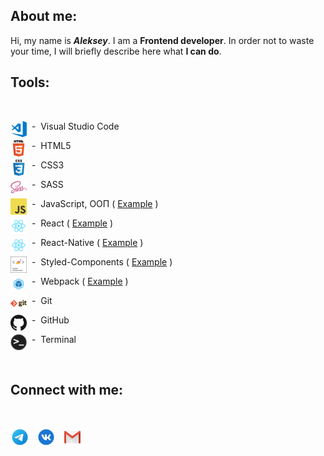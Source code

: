 ## About me:

Hi, my name is **_Aleksey_**. I am a **Frontend developer**. In order not to waste your time, I will briefly describe here what **I can do**.

## Tools:

<br />

<img align="left" alt="Visual Studio Code" width="26px" src="https://raw.githubusercontent.com/github/explore/80688e429a7d4ef2fca1e82350fe8e3517d3494d/topics/visual-studio-code/visual-studio-code.png" />&nbsp; - &nbsp;Visual Studio Code

<img align="left" alt="HTML5" width="26px" src="https://raw.githubusercontent.com/github/explore/80688e429a7d4ef2fca1e82350fe8e3517d3494d/topics/html/html.png" />&nbsp; - &nbsp;HTML5

<img align="left" alt="CSS3" width="26px" src="https://raw.githubusercontent.com/github/explore/80688e429a7d4ef2fca1e82350fe8e3517d3494d/topics/css/css.png" />&nbsp; - &nbsp;CSS3

<img align="left" alt="Sass" width="26px" src="https://raw.githubusercontent.com/github/explore/80688e429a7d4ef2fca1e82350fe8e3517d3494d/topics/sass/sass.png" />&nbsp; - &nbsp;SASS

<img align="left" alt="JavaScript" width="26px" src="https://raw.githubusercontent.com/github/explore/80688e429a7d4ef2fca1e82350fe8e3517d3494d/topics/javascript/javascript.png" />&nbsp; - &nbsp;JavaScript, ООП ( <a href="https://github.com/Aleksey-Shtr1h/Big-trip">Example</a> )

<img align="left" alt="React" width="26px" src="https://raw.githubusercontent.com/github/explore/80688e429a7d4ef2fca1e82350fe8e3517d3494d/topics/react/react.png" />&nbsp; - &nbsp;React ( <a href="https://github.com/Aleksey-Shtr1h/web-chat">Example</a> )

<img align="left" alt="React" width="26px" src="https://raw.githubusercontent.com/github/explore/80688e429a7d4ef2fca1e82350fe8e3517d3494d/topics/react-native/react-native.png" />&nbsp; - &nbsp;React-Native ( <a href="https://github.com/Aleksey-Shtr1h/web-chat">Example</a> )

<img align="left" alt="React" width="26px" src="https://raw.githubusercontent.com/github/explore/80688e429a7d4ef2fca1e82350fe8e3517d3494d/topics/styled-components/styled-components.png" />&nbsp; - &nbsp;Styled-Components ( <a href="https://github.com/Aleksey-Shtr1h/web-chat">Example</a> )

<img align="left" alt="Terminal" width="26px" src="https://raw.githubusercontent.com/github/explore/80688e429a7d4ef2fca1e82350fe8e3517d3494d/topics/webpack/webpack.png" />&nbsp; - &nbsp;Webpack ( <a href="https://github.com/Aleksey-Shtr1h/webpack-react-template">Example</a> )

<img align="left" alt="Git" width="26px" src="https://raw.githubusercontent.com/github/explore/80688e429a7d4ef2fca1e82350fe8e3517d3494d/topics/git/git.png" />&nbsp; - &nbsp;Git

<img align="left" alt="GitHub" width="26px" src="https://raw.githubusercontent.com/github/explore/78df643247d429f6cc873026c0622819ad797942/topics/github/github.png" />&nbsp; - &nbsp;GitHub

<img align="left" alt="Terminal" width="26px" src="https://raw.githubusercontent.com/github/explore/80688e429a7d4ef2fca1e82350fe8e3517d3494d/topics/terminal/terminal.png" />&nbsp; - &nbsp;Terminal

<br />

## Connect with me:

<br />

<a href="https://t.me/Aleksey_Shtr1h"><img height="30" width="30" src="https://github.com/Aleksey-Shtr1h/Aleksey-Shtr1h/blob/main/telegram.svg"></a>&nbsp;&nbsp;
<a href="https://vk.com/shtr1h"><img height="30" width="30" src="https://github.com/Aleksey-Shtr1h/Aleksey-Shtr1h/blob/main/vk.svg"></a>&nbsp;&nbsp;
<a href="mailto:shtr1hkot2@gmail.com
"><img height="30" width="30" src="https://github.com/Aleksey-Shtr1h/Aleksey-Shtr1h/blob/main/gmail.svg"></a>&nbsp;&nbsp;
